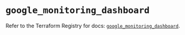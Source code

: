 # `google_monitoring_dashboard`

Refer to the Terraform Registry for docs: [`google_monitoring_dashboard`](https://registry.terraform.io/providers/hashicorp/google/6.48.0/docs/resources/monitoring_dashboard).
